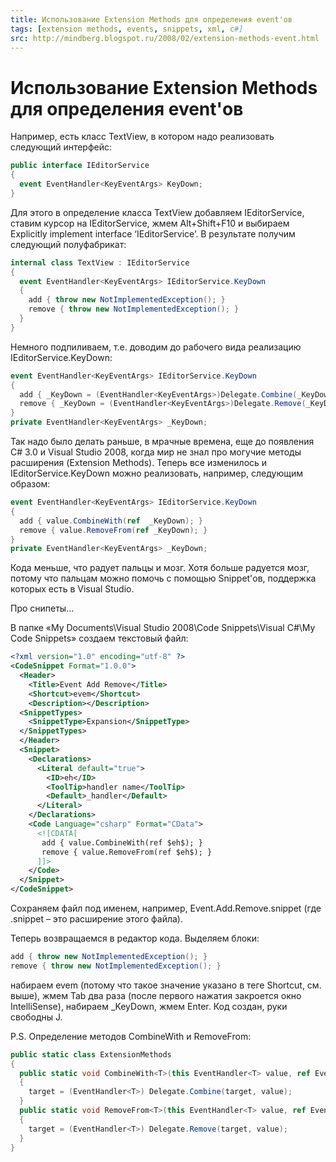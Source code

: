 ```yaml
---
title: Использование Extension Methods для определения event'ов
tags: [extension methods, events, snippets, xml, c#]
src: http://mindberg.blogspot.ru/2008/02/extension-methods-event.html
---
```

# Использование Extension Methods для определения event'ов
Например, есть класс TextView, в котором надо реализовать следующий интерфейс:
```c#
public interface IEditorService
{
  event EventHandler<KeyEventArgs> KeyDown;
}
```
Для этого в определение класса TextView добавляем IEditorService, ставим курсор на IEditorService, жмем Alt+Shift+F10 и выбираем Explicitly implement interface ‘IEditorService’. В результате получим следующий полуфабрикат:
```c#
internal class TextView : IEditorService
{
  event EventHandler<KeyEventArgs> IEditorService.KeyDown
  {
    add { throw new NotImplementedException(); }
    remove { throw new NotImplementedException(); }
  }
}
```
Немного подпиливаем, т.е. доводим до рабочего вида реализацию IEditorService.KeyDown:
```c#
event EventHandler<KeyEventArgs> IEditorService.KeyDown
{
  add { _KeyDown = (EventHandler<KeyEventArgs>)Delegate.Combine(_KeyDown, value); }
  remove { _KeyDown = (EventHandler<KeyEventArgs>)Delegate.Remove(_KeyDown, value); }
}
private EventHandler<KeyEventArgs> _KeyDown;
```
Так надо было делать раньше, в мрачные времена, еще до появления C# 3.0 и Visual Studio 2008, когда мир не знал про могучие методы расширения (Extension Methods). Теперь все изменилось и IEditorService.KeyDown можно реализовать, например, следующим образом:
```c#
event EventHandler<KeyEventArgs> IEditorService.KeyDown
{
  add { value.CombineWith(ref  _KeyDown); }
  remove { value.RemoveFrom(ref _KeyDown); }
}
private EventHandler<KeyEventArgs> _KeyDown;
```
Кода меньше, что радует пальцы и мозг. Хотя больше радуется мозг, потому что пальцам можно помочь с помощью Snippet'ов, поддержка которых есть в Visual Studio.

Про снипеты...

В папке «My Documents\Visual Studio 2008\Code Snippets\Visual C#\My Code Snippets» создаем текстовый файл:
```xml
<?xml version="1.0" encoding="utf-8" ?>
<CodeSnippet Format="1.0.0">
  <Header>
    <Title>Event Add Remove</Title>
    <Shortcut>evem</Shortcut>
    <Description></Description>
  <SnippetTypes>
    <SnippetType>Expansion</SnippetType>
  </SnippetTypes>
  </Header>
  <Snippet>
    <Declarations>
      <Literal default="true">
        <ID>eh</ID>
        <ToolTip>handler name</ToolTip>
        <Default>_handler</Default>
      </Literal>
    </Declarations>
    <Code Language="csharp" Format="CData">
      <![CDATA[
       add { value.CombineWith(ref $eh$); }
       remove { value.RemoveFrom(ref $eh$); }
      ]]>
    </Code>
  </Snippet>
</CodeSnippet>
```
Сохраняем файл под именем, например, Event.Add.Remove.snippet (где .snippet – это расширение этого файла).

Теперь возвращаемся в редактор кода. Выделяем блоки:
```c#
add { throw new NotImplementedException(); }
remove { throw new NotImplementedException(); }
```
набираем evem (потому что такое значение указано в теге Shortcut, см. выше), жмем Tab два раза (после первого нажатия закроется окно IntelliSense), набираем _KeyDown, жмем Enter. Код создан, руки свободны J.

P.S.
Определение методов CombineWith и RemoveFrom:
```c#
public static class ExtensionMethods
{
  public static void CombineWith<T>(this EventHandler<T> value, ref EventHandler<T> target) where T : EventArgs
  {
    target = (EventHandler<T>) Delegate.Combine(target, value);
  }
  public static void RemoveFrom<T>(this EventHandler<T> value, ref EventHandler<T> target) where T : EventArgs
  {
    target = (EventHandler<T>) Delegate.Remove(target, value);
  }
}
```
